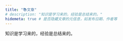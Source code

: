```yaml
---
title: "📚文章"
# description: "知识是学习来的，经验是总结来的。"
hidemeta: true # 是否隐藏文章的元信息，如发布日期、作者等
---
```


知识是学习来的，经验是总结来的。

<!--\more-->

